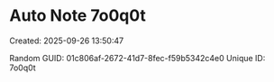 ﻿# Auto Note 7o0q0t
Created: 2025-09-26 13:50:47

Random GUID: 01c806af-2672-41d7-8fec-f59b5342c4e0
Unique ID: 7o0q0t
